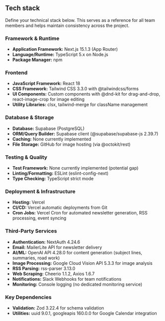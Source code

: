 ## Tech stack

Define your technical stack below. This serves as a reference for all team members and helps maintain consistency across the project.

### Framework & Runtime
- **Application Framework:** Next.js 15.1.3 (App Router)
- **Language/Runtime:** TypeScript 5.x on Node.js
- **Package Manager:** npm

### Frontend
- **JavaScript Framework:** React 18
- **CSS Framework:** Tailwind CSS 3.3.0 with @tailwindcss/forms
- **UI Components:** Custom components with @dnd-kit for drag-and-drop, react-image-crop for image editing
- **Utility Libraries:** clsx, tailwind-merge for className management

### Database & Storage
- **Database:** Supabase (PostgreSQL)
- **ORM/Query Builder:** Supabase client (@supabase/supabase-js 2.39.7)
- **Caching:** None currently implemented
- **File Storage:** GitHub for image hosting (via @octokit/rest)

### Testing & Quality
- **Test Framework:** None currently implemented (potential gap)
- **Linting/Formatting:** ESLint (eslint-config-next)
- **Type Checking:** TypeScript strict mode

### Deployment & Infrastructure
- **Hosting:** Vercel
- **CI/CD:** Vercel automatic deployments from Git
- **Cron Jobs:** Vercel Cron for automated newsletter generation, RSS processing, event syncing

### Third-Party Services
- **Authentication:** NextAuth 4.24.6
- **Email:** MailerLite API for newsletter delivery
- **AI/ML:** OpenAI API 4.28.0 for content generation (subject lines, summaries, road work)
- **Image Processing:** Google Cloud Vision API 5.3.3 for image analysis
- **RSS Parsing:** rss-parser 3.13.0
- **Web Scraping:** Cheerio 1.1.2, Axios 1.6.7
- **Notifications:** Slack Webhooks for team notifications
- **Monitoring:** Console logging (no dedicated monitoring service)

### Key Dependencies
- **Validation:** Zod 3.22.4 for schema validation
- **Utilities:** uuid 9.0.1, googleapis 160.0.0 for Google Calendar integration
